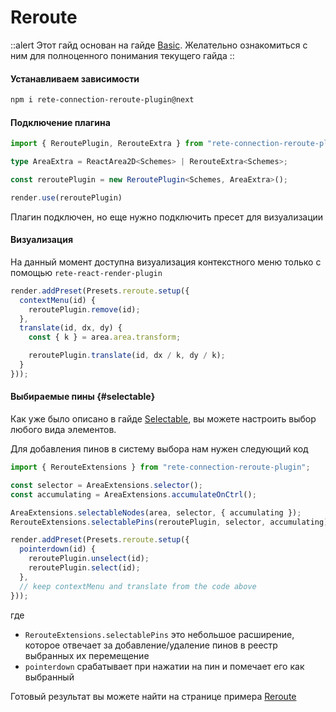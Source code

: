 # Reroute


::alert
Этот гайд основан на гайде [Basic](./basic). Желательно ознакомиться с ним для полноценного понимания текущего гайда
::


#### Устанавливаем зависимости

```bash
npm i rete-connection-reroute-plugin@next
```

#### Подключение плагина

```ts
import { ReroutePlugin, RerouteExtra } from "rete-connection-reroute-plugin";

type AreaExtra = ReactArea2D<Schemes> | RerouteExtra<Schemes>;

const reroutePlugin = new ReroutePlugin<Schemes, AreaExtra>();

render.use(reroutePlugin)
```

Плагин подключен, но еще нужно подключить пресет для визуализации

#### Визуализация

На данный момент доступна визуализация контекстного меню только с помощью `rete-react-render-plugin`

```ts
render.addPreset(Presets.reroute.setup({
  contextMenu(id) {
    reroutePlugin.remove(id);
  },
  translate(id, dx, dy) {
    const { k } = area.area.transform;

    reroutePlugin.translate(id, dx / k, dy / k);
  }
}));
```

#### Выбираемые пины {#selectable}

Как уже было описано в гайде [Selectable](./selectable), вы можете настроить выбор любого вида элементов.

Для добавления пинов в систему выбора нам нужен следующий код

```ts
import { RerouteExtensions } from "rete-connection-reroute-plugin";

const selector = AreaExtensions.selector();
const accumulating = AreaExtensions.accumulateOnCtrl();

AreaExtensions.selectableNodes(area, selector, { accumulating });
RerouteExtensions.selectablePins(reroutePlugin, selector, accumulating);

render.addPreset(Presets.reroute.setup({
  pointerdown(id) {
    reroutePlugin.unselect(id);
    reroutePlugin.select(id);
  },
  // keep contextMenu and translate from the code above
}));

```

где
- `RerouteExtensions.selectablePins` это небольшое расширение, которое отвечает за добавление/удаление пинов в реестр выбранных их перемещение
- `pointerdown` срабатывает при нажатии на пин и помечает его как выбранный

Готовый результат вы можете найти на странице примера [Reroute](/examples/reroute)
